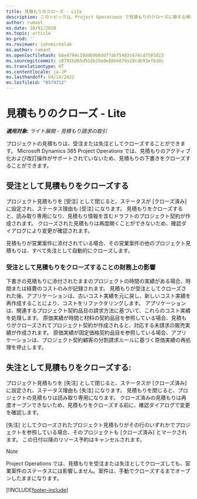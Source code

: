 ```yaml
---
title: 見積もりのクローズ - Lite
description: このトピックは、Project Operations で見積もりのクローズに関する情報を提供します。
author: rumant
ms.date: 10/01/2020
ms.topic: article
ms.prod: ''
ms.reviewer: johnmichalak
ms.author: rumant
ms.openlocfilehash: bde4794c19dd69b6dd77abf5483c674cd7503d23
ms.sourcegitcommit: c0792bd65d92db25e0e8864879a19c4b93efb10c
ms.translationtype: HT
ms.contentlocale: ja-JP
ms.lasthandoff: 04/14/2022
ms.locfileid: "8574712"
---
```

# <a name="close-a-quote---lite"></a>見積もりのクローズ - Lite

_**適用対象:** ライト展開 - 見積もり請求の取引_

プロジェクトの見積もりは、受注または失注としてクローズすることができます。 Microsoft Dynamics 365 Project Operations では、見積もりのアクティブ化および改訂操作がサポートされていないため、見積もりの下書きをクローズすることができます。

## <a name="close-a-quote-as-won"></a>受注として見積もりをクローズする

プロジェクト見積もりを [受注] として閉じると、ステータスが [クローズ済み] に設定され、ステータス理由も [受注] になります。 見積もりをクローズすると、読み取り専用になり、見積もり情報を含むドラフトのプロジェクト契約が作成されます。 クローズされた見積もりは再度開くことができないため、確認ダイアログにより変更が確認されます。

見積もりが営業案件に添付されている場合、その営業案件の他のプロジェクト見積もりは、すべて失注として自動的にクローズします。

### <a name="financial-impact-of-closing-a-quote-as-won"></a>受注として見積もりをクローズすることの財務上の影響

下書きの見積もりに添付されたままのプロジェクトの時間の実績がある場合、時間または経費のコストのみが記録されます。 見積もりが受注としてクローズされた後、アプリケーションは、古いコスト実績を元に戻し、新しいコスト実績を再作成することにより、コストをリファクタリングします。 アプリケーションは、関連するプロジェクト契約品目の請求方法に基づいて、これらのコスト実績を処理します。 原価実績が時間と材料の契約品目を参照している場合、見積もりがクローズされてプロジェクト契約が作成されると、対応する未請求の販売実績が作成されます。 原価実績が固定価格契約品目を参照している場合、アプリケーションは、プロジェクト契約顧客の分割請求ルールに基づく原価実績の再処理を停止します。

## <a name="closing-a-quote-as-lost"></a>失注として見積もりをクローズする:

プロジェクト見積もりを [失注] として閉じると、ステータスが [クローズ済み] に設定され、ステータス理由も [失注] になります。 見積もりを閉じると、プロジェクトの見積もりは読み取り専用になります。 クローズ済みの見積もりは再度オープンできないため、見積もりをクローズする前に、確認ダイアログで変更を確認します。

[失注] としてクローズされたプロジェクト見積もりがその行のいずれかでプロジェクトを参照している場合、そのプロジェクトも [クローズ済み] とマークされます。 この日付以降のリソース予約はキャンセルされます。

> [!NOTE]
> Project Operations では、見積もりを受注または失注としてクローズしても、営業案件のステータスには影響しません。案件は、手動でクローズするまでオープンしたままになります。


[!INCLUDE[footer-include](../../includes/footer-banner.md)]